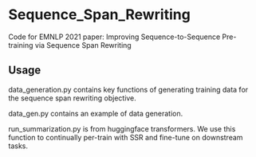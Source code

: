 # Sequence_Span_Rewriting
Code for EMNLP 2021 paper: Improving Sequence-to-Sequence Pre-training via Sequence Span Rewriting


## Usage

data_generation.py contains key functions of generating training data for the sequence span rewriting objective.

data_gen.py contains an example of data generation.

run_summarization.py is from huggingface transformers. We use this function to continually per-train with SSR and fine-tune on downstream tasks.
